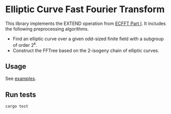 # Elliptic Curve Fast Fourier Transform 

This library implements the EXTEND operation from [ECFFT Part I](https://arxiv.org/pdf/2107.08473.pdf). It includes the following preprocessing algorithms. 

- Find an elliptic curve over a given odd-sized finite field with a subgroup of order $2^k$.
- Construct the FFTree based on the 2-isogeny chain of elliptic curves.

## Usage
See [examples](examples/).

## Run tests
```bash
cargo test
```
